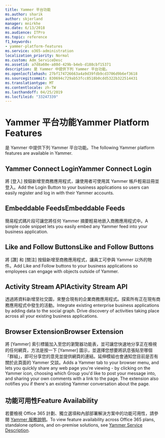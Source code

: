 ```yaml
---
title: Yammer 平台功能
ms.author: sharik
author: skjerland
manager: mnirkhe
ms.date: 6/13/2018
ms.audience: ITPro
ms.topic: reference
f1_keywords:
- yammer-platform-features
ms.service: o365-administration
localization_priority: Normal
ms.custom: Adm_ServiceDesc
ms.assetid: a7d8a60e-a80d-429b-b4eb-d188cbf15371
description: 是 Yammer 中提供下列 Yammer 平台功能。
ms.openlocfilehash: 27bf174726663a4a9d39fdb9cd3706d9b6ef3618
ms.sourcegitcommit: 830694c729ab53fcc8518b0cdd5322b322514431
ms.translationtype: MT
ms.contentlocale: zh-TW
ms.lasthandoff: 04/25/2019
ms.locfileid: "33247339"
---
```

# <a name="yammer-platform-features"></a><span data-ttu-id="3fc66-103">Yammer 平台功能</span><span class="sxs-lookup"><span data-stu-id="3fc66-103">Yammer Platform Features</span></span>

<span data-ttu-id="3fc66-104">是 Yammer 中提供下列 Yammer 平台功能。</span><span class="sxs-lookup"><span data-stu-id="3fc66-104">The following Yammer platform features are available in Yammer.</span></span>
  
## <a name="yammer-connect-login"></a><span data-ttu-id="3fc66-105">Yammer Connect Login</span><span class="sxs-lookup"><span data-stu-id="3fc66-105">Yammer Connect Login</span></span>
<span data-ttu-id="3fc66-106"><a name="bkmk_YammerConnectLogin"> </a></span><span class="sxs-lookup"><span data-stu-id="3fc66-106"></span></span>

<span data-ttu-id="3fc66-107">將 [登入] 按鈕新增至商務應用程式，讓使用者可使用其 Yammer 帳戶輕易註冊並登入。</span><span class="sxs-lookup"><span data-stu-id="3fc66-107">Add the Login Button to your business applications so users can easily register and log in with their Yammer accounts.</span></span>
  
## <a name="embeddable-feeds"></a><span data-ttu-id="3fc66-108">Embeddable Feeds</span><span class="sxs-lookup"><span data-stu-id="3fc66-108">Embeddable Feeds</span></span>
<span data-ttu-id="3fc66-109"><a name="bkmk_EmbeddableFeeds"> </a></span><span class="sxs-lookup"><span data-stu-id="3fc66-109"></span></span>

<span data-ttu-id="3fc66-110">簡易程式碼片段可讓您將任何 Yammer 摘要輕易地嵌入商務應用程式中。</span><span class="sxs-lookup"><span data-stu-id="3fc66-110">A simple code snippet lets you easily embed any Yammer feed into your business application.</span></span>
  
## <a name="like-and-follow-buttons"></a><span data-ttu-id="3fc66-111">Like and Follow Buttons</span><span class="sxs-lookup"><span data-stu-id="3fc66-111">Like and Follow Buttons</span></span>
<span data-ttu-id="3fc66-112"><a name="bkmk_LikeAndFollowButtons"> </a></span><span class="sxs-lookup"><span data-stu-id="3fc66-112"></span></span>

<span data-ttu-id="3fc66-113">將 [讚] 和 [關注] 按鈕新增至商務應用程式，讓員工可參與 Yammer 以外的物件。</span><span class="sxs-lookup"><span data-stu-id="3fc66-113">Add Like and Follow buttons to your business applications so employees can engage with objects outside of Yammer.</span></span>
  
## <a name="activity-stream-api"></a><span data-ttu-id="3fc66-114">Activity Stream API</span><span class="sxs-lookup"><span data-stu-id="3fc66-114">Activity Stream API</span></span>
<span data-ttu-id="3fc66-115"><a name="bkmk_ActivityStreamAPI"> </a></span><span class="sxs-lookup"><span data-stu-id="3fc66-115"></span></span>

<span data-ttu-id="3fc66-p101">透過將資料新增至社交圖，來整合現有的企業商務應用程式。探索所有正在現有商務應用程式中發生的活動。</span><span class="sxs-lookup"><span data-stu-id="3fc66-p101">Integrate existing enterprise business applications by adding data to the social graph. Drive discovery of activities taking place across all your existing business applications.</span></span>
  
## <a name="browser-extension"></a><span data-ttu-id="3fc66-118">Browser Extension</span><span class="sxs-lookup"><span data-stu-id="3fc66-118">Browser Extension</span></span>
<span data-ttu-id="3fc66-119"><a name="bkmk_BrowserExtension"> </a></span><span class="sxs-lookup"><span data-stu-id="3fc66-119"></span></span>

<span data-ttu-id="3fc66-p102">將 [Yammer] 索引標籤加入至您的瀏覽器功能表，並可讓您快速地分享正在檢視的任何網頁，方法是按一下 [Yammer] 圖示，並選擇您想要將訊息張貼至哪個「群組」，即可分享您的意見並提供網頁的連結。延伸模組也會通知您目前是否有關於此頁面的 Yammer 交談。</span><span class="sxs-lookup"><span data-stu-id="3fc66-p102">Adds a Yammer tab to your browser menu, and lets you quickly share any web page you're viewing - by clicking on the Yammer icon, choosing which Group you'd like to post your message into, and sharing your own comments with a link to the page. The extension also notifies you if there's an existing Yammer conversation about the page.</span></span> 
  
## <a name="feature-availability"></a><span data-ttu-id="3fc66-122">功能可用性</span><span class="sxs-lookup"><span data-stu-id="3fc66-122">Feature Availability</span></span>
<span data-ttu-id="3fc66-123"><a name="bkmk_BrowserExtension"> </a></span><span class="sxs-lookup"><span data-stu-id="3fc66-123"></span></span>

<span data-ttu-id="3fc66-124">若要檢視 Office 365 計劃、獨立選項和內部部署解決方案中的功能可用性，請參閱 [Yammer 服務說明](yammer-service-description.md)。</span><span class="sxs-lookup"><span data-stu-id="3fc66-124">To view feature availability across Office 365 plans, standalone options, and on-premise solutions, see [Yammer Service Description](yammer-service-description.md).</span></span>
  

